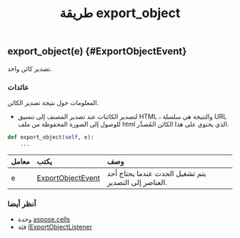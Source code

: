 ﻿---
title: طريقة export_object
second_title: Aspose.Cells for Python via .NET API المراجع
description:
type: docs
weight: 20
url: /ar/python-net/aspose.cells/iexportobjectlistener/export_object/
is_root: false
---
##  export_object(e) {#ExportObjectEvent}
تصدير كائن واحد.


###  عائدات

المعلومات حول نتيجة تصدير الكائن.

* لتصدير الكائنات عند تصدير المصنف إلى تنسيق HTML ،
والنتيجة هي سلسلة URL للوصول إلى الصورة المحفوظة من ملف html الذي يحتوي على هذا الكائن المُصدَّر.


```python
def export_object(self, e):
    ...
```


| معامل| يكتب| وصف|
| :- | :- | :- |
| e | [ExportObjectEvent](/cells/ar/python-net/aspose.cells/exportobjectevent) | يتم تشغيل الحدث عندما يحتاج أحد العناصر إلى التصدير.|



###  أنظر أيضا
* وحدة [aspose.cells](../../)
* فئة [IExportObjectListener](/cells/ar/python-net/aspose.cells/iexportobjectlistener)
